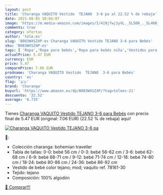 ```yaml
---
layout: post
title: 'Charanga VAQUITO Vestido  TEJANO  3-6 pa al 22.52 % de rebaja'
date: 2021-08-05 10:04:07
image: 'https://m.media-amazon.com/images/I/419jfwj1yVL._SL500_._SL400_.jpg'
comments: true
category: ofertas
author: 'tole.es'
slug: 'B083WXSZ4P-es Charanga VAQUITO Vestido TEJANO 3-6 para Bebés'
sku: 'B083WXSZ4P-es'
tags: [ 'Ropa','Ropa para bebés','Ropa para bebés niña','Vestidos para bebés niña','bebés','charanga', ]
actualPrice: 5.47 EUR
currency: EUR
price: 5.47
comparePrice: 7.06 EUR
prodname: 'Charanga VAQUITO Vestido  TEJANO  3-6 para Bebés'
country: 'es'
flag: '🇪🇸'
brand: 'Charanga'
buyurl: 'https://www.amazon.es/dp/B083WXSZ4P/?tag=tolees-21'
descuento: '22.52'
average: '6.735'
---
```


Tienes [Charanga VAQUITO Vestido  TEJANO  3-6 para Bebés](https://www.amazon.es/dp/B083WXSZ4P/?tag=tolees-21) con precio final de  5.47 EUR (original: 7.06 EUR) (22.52 %  de rebaja) aqui!

[![Charanga VAQUITO Vestido  TEJANO  3-6 pa](https://m.media-amazon.com/images/I/419jfwj1yVL._SL500_._SL400_.jpg)](https://www.amazon.es/dp/B083WXSZ4P/?tag=tolees-21)

🔎:

- Colección charanga: bohemian traveller
- Tabla de tallas: 0-0: bebé 56 cm / 0-3: bebé 56-62 cm / 3-6: bebé 62-68 cm / 6-9: bebé 68-71 cm / 9-12: bebé 71-74 cm / 12-18: bebé 74-80 cm / 18-24: bebé 80-86 cm / 24-36: bebé 86-92 cm
- Vestido de bebé color tejano; mod; vaquito ref. 78161-30
- Tejido: tejano
- Composición: 100% algodón

[🛒 Comprar!!!](https://www.amazon.es/dp/B083WXSZ4P/?tag=tolees-21)
